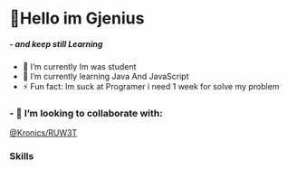 <h1 align="left">👏Hello im Gjenius</h1>
<h5 weight="20px">- and keep still Learning</h5>

- 🔭 I’m currently Im was student
- 🌱 I’m currently learning Java And JavaScript
- ⚡ Fun fact: Im suck at Programer i need 1 week for solve my problem

<h3>- 👯 I’m looking to collaborate with:</h3>
<p align="left"><a href="https://github.com/Gjenius20">@Kronics/RUW3T</a></p>

<h3>Skills</h3>
<p><img src"https://github-readme-stats.vercel.app/api?username=anuraghazra&show_icons=true&theme=radical"><p>


